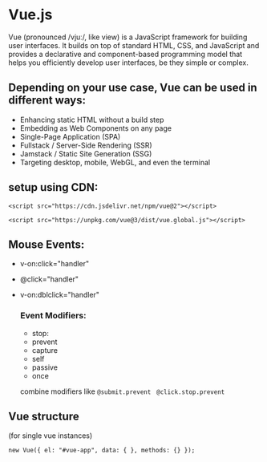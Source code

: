 # Vue.js

Vue (pronounced /vjuː/, like view) is a JavaScript framework for building user interfaces.
It builds on top of standard HTML, CSS, and JavaScript and provides a declarative and component-based
programming model that helps you efficiently develop user interfaces, be they simple or complex.

## Depending on your use case, Vue can be used in different ways:

- Enhancing static HTML without a build step
- Embedding as Web Components on any page
- Single-Page Application (SPA)
- Fullstack / Server-Side Rendering (SSR)
- Jamstack / Static Site Generation (SSG)
- Targeting desktop, mobile, WebGL, and even the terminal

## setup using CDN:
`<script src="https://cdn.jsdelivr.net/npm/vue@2"></script>`

`<script src="https://unpkg.com/vue@3/dist/vue.global.js"></script>`

## Mouse Events:
- v-on:click="handler"
- @click="handler"
- v-on:dblclick="handler"
  
  ### Event Modifiers:
  - stop:  
  - prevent
  - capture
  - self
  - passive
  - once
  
    
  combine modifiers like `@submit.prevent` ` @click.stop.prevent`

## Vue structure 
(for single vue instances)

`new Vue({ el: "#vue-app", data: { }, methods: {} });`
